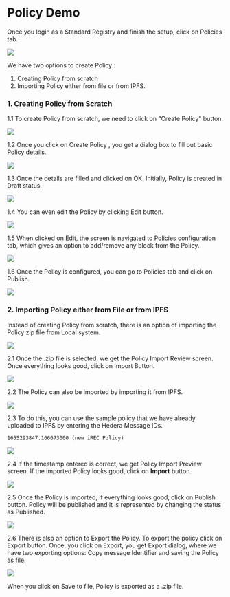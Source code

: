 # Policy Demo

Once you login as a Standard Registry and finish the setup, click on Policies tab.

![](<../.gitbook/assets/image (4) (1).png>)

We have two options to create Policy :&#x20;

1. Creating Policy from scratch
2. Importing Policy either from file or from IPFS.

### 1. Creating Policy from Scratch

1.1 To create Policy from scratch, we need to click on "Create Policy" button.

![](<../.gitbook/assets/image (1).png>)

1.2 Once you click on Create Policy , you get a dialog box to fill out basic Policy details.

![](<../.gitbook/assets/image (10) (1).png>)

1.3 Once the details are filled and clicked on OK. Initially, Policy is created in Draft status.

![](<../.gitbook/assets/image (1) (1).png>)

1.4 You can even edit the Policy by clicking Edit button.

![](<../.gitbook/assets/image (2) (1).png>)

1.5 When clicked on Edit, the screen is navigated to Policies configuration tab, which gives an option to add/remove any block from the Policy.

![](<../.gitbook/assets/image (7) (1).png>)

1.6 Once the Policy is configured, you can go to Policies tab and click on Publish.

![](<../.gitbook/assets/image (6) (1).png>)

### 2. Importing Policy either from File or from IPFS

Instead of creating Policy from scratch, there is an option of importing the Policy zip file from Local system.

![](<../.gitbook/assets/image (11) (1).png>)

2.1 Once the .zip file is selected, we get the Policy Import Review screen. Once everything looks good, click on Import Button.

![](<../.gitbook/assets/image (8) (1).png>)

2.2 The Policy can also be imported by importing it from IPFS.

![](<../.gitbook/assets/image (3) (1).png>)

2.3 To do this, you can use the sample policy that we have already uploaded to IPFS by entering the Hedera Message IDs.

```
1655293847.166673000 (new iREC Policy)
```

![](<../.gitbook/assets/image (5) (1).png>)

2.4 If the timestamp entered is correct, we get Policy Import Preview screen. If the imported Policy looks good, click on **Import** button.

![](<../.gitbook/assets/image (9) (1).png>)

2.5 Once the Policy is imported, if everything looks good, click on Publish button. Policy will be published and it is represented by changing the status as Published.

![](<../.gitbook/assets/image (12).png>)

2.6 There is also an option to Export the Policy. To export the policy click on Export button. Once, you click on Export, you get Export dialog, where we have two exporting options: Copy message Identifier and saving the Policy as file.

![](<../.gitbook/assets/image (10).png>)

When you click on Save to file, Policy is exported as a .zip file.&#x20;
